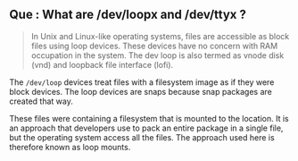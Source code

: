 ## Que : What are /dev/loopx and /dev/ttyx ?

> In Unix and Linux-like operating systems, files are accessible as block files using loop devices. 
> These devices have no concern with RAM occupation in the system. 
> The dev loop is also termed as vnode disk (vnd) and loopback file interface (lofi).

The `/dev/loop` devices treat files with a filesystem image as if they were block devices. The loop devices are snaps because snap packages are created that way.

These files were containing a filesystem that is mounted to the location. 
It is an approach that developers use to pack an entire package in a single file, but the operating system access all the files. 
The approach used here is therefore known as loop mounts.
